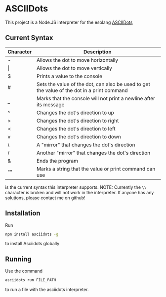 # ASCIIDots
This project is a Node.JS interpreter for the esolang [ASCIIDots](https://esolangs.org/wiki/AsciiDots)

## Current Syntax

|  Character  | Description |
| --- | --- |
| \- | Allows the dot to move horizontally |
| \| | Allows the dot to move vertically |
| $ | Prints a value to the console |
| # | Sets the value of the dot, can also be used to get the value of the dot in a print command |
| _ | Marks that the console will not print a newline after its message |
| ^ | Changes the dot's direction to up |
| \> | Changes the dot's direction to right |
| < | Changes the dot's direction to left |
| v | Changes the dot's direction to down |
| \\ | A "mirror" that changes the dot's direction |
| / | Another "mirror" that changes the dot's direction |
| & | Ends the program |
| "" | Marks a string that the value or print command can use |

is the current syntax this interpreter supports.
NOTE: Currently the `\\` character is broken and will not work in the interpreter. If anyone has any solutions, please contact me on github!

## Installation
Run
```sh
npm install asciidots -g
```
to install Asciidots globally

## Running
Use the command
```sh
asciidots run FILE_PATH
```
to run a file with the asciidots interpreter.